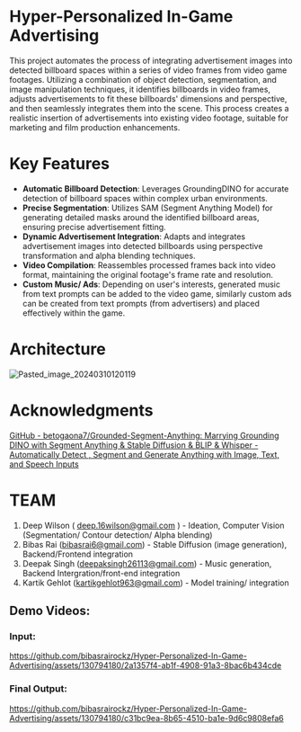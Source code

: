 # Hyper-Personalized In-Game Advertising
This project automates the process of integrating advertisement images into detected billboard spaces within a series of video frames from video game footages. Utilizing a combination of object detection, segmentation, and image manipulation techniques, it identifies billboards in video frames, adjusts advertisements to fit these billboards' dimensions and perspective, and then seamlessly integrates them into the scene. This process creates a realistic insertion of advertisements into existing video footage, suitable for marketing and film production enhancements.

# Key Features

- **Automatic Billboard Detection**: Leverages GroundingDINO for accurate detection of billboard spaces within complex urban environments.
- **Precise Segmentation**: Utilizes SAM (Segment Anything Model) for generating detailed masks around the identified billboard areas, ensuring precise advertisement fitting.
- **Dynamic Advertisement Integration**: Adapts and integrates advertisement images into detected billboards using perspective transformation and alpha blending techniques.
- **Video Compilation**: Reassembles processed frames back into video format, maintaining the original footage's frame rate and resolution.
- **Custom Music/ Ads**: Depending on user's interests, generated music from text prompts can be added to the video game, similarly custom ads can be created from text prompts (from advertisers) and placed effectively within the game.


# Architecture 
![Pasted_image_20240310120119](https://github.com/bibasrairockz/Hyper-Personalized-In-Game-Advertising/assets/130794180/a3013527-4627-40d2-a8ff-b9f73363c997)  

# Acknowledgments
[GitHub - betogaona7/Grounded-Segment-Anything: Marrying Grounding DINO with Segment Anything & Stable Diffusion & BLIP & Whisper - Automatically Detect , Segment and Generate Anything with Image, Text, and Speech Inputs](https://github.com/betogaona7/Grounded-Segment-Anything?tab=readme-ov-file)

# TEAM
1. Deep Wilson ( deep.16wilson@gmail.com ) - Ideation, Computer Vision (Segmentation/ Contour detection/ Alpha blending)
2. Bibas Rai (bibasrai6@gmail.com) - Stable Diffusion (image generation), Backend/Frontend integration 
3. Deepak Singh (deepaksingh26113@gmail.com) - Music generation, Backend Intergration/front-end integration 
4. Kartik Gehlot (kartikgehlot963@gmail.com) - Model training/ integration
  
## Demo Videos:
### Input:  
https://github.com/bibasrairockz/Hyper-Personalized-In-Game-Advertising/assets/130794180/2a1357f4-ab1f-4908-91a3-8bac6b434cde  
  
### Final Output:  
https://github.com/bibasrairockz/Hyper-Personalized-In-Game-Advertising/assets/130794180/c31bc9ea-8b65-4510-ba1e-9d6c9808efa6


